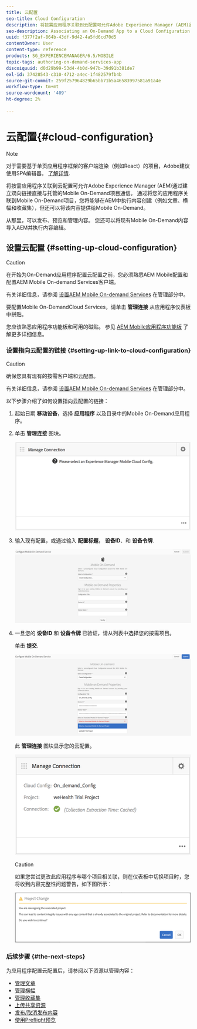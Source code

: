 ```yaml
---
title: 云配置
seo-title: Cloud Configuration
description: 将按需应用程序关联到云配置可允许Adobe Experience Manager (AEM)通过建立双向链接直接与托管的Mobile On-Demand项目通信。 关注此页面以了解更多信息。
seo-description: Associating an On-Demand App to a Cloud Configuration allows Adobe Experience Manager (AEM) to communicate directly with a Mobile On-Demand hosted project by establishing a two way link. Follow this page to learn more.
uuid: f377f2af-864b-43df-9d42-4a5fd6cd70d5
contentOwner: User
content-type: reference
products: SG_EXPERIENCEMANAGER/6.5/MOBILE
topic-tags: authoring-on-demand-services-app
discoiquuid: d0d29b99-53d4-4b0d-947b-39d91b381de7
exl-id: 37428543-c310-4712-a4ec-1f482579fb4b
source-git-commit: 259f257964829b65bb71b5a46583997581a91a4e
workflow-type: tm+mt
source-wordcount: '409'
ht-degree: 2%

---
```


# 云配置{#cloud-configuration}

>[!NOTE]
>
>对于需要基于单页应用程序框架的客户端渲染（例如React）的项目，Adobe建议使用SPA编辑器。 [了解详情](/help/sites-developing/spa-overview.md).

将按需应用程序关联到云配置可允许Adobe Experience Manager (AEM)通过建立双向链接直接与托管的Mobile On-Demand项目通信。 通过将您的应用程序关联到Mobile On-Demand项目，您将能够在AEM中执行内容创建（例如文章、横幅和收藏集），但还可以将该内容提供给Mobile On-Demand。

从那里，可以发布、预览和管理内容。 您还可以将现有Mobile On-Demand内容导入AEM并执行内容编辑。

## 设置云配置 {#setting-up-cloud-configuration}

>[!CAUTION]
>
>在开始为On-Demand应用程序配置云配置之前，您必须熟悉AEM Mobile配置和配置AEM Mobile On-demand Services客户端。
>
>有关详细信息，请参阅 [设置AEM Mobile On-demand Services](/help/mobile/aem-mobile-setup.md) 在管理部分中。

要配置Mobile On-DemandCloud Services，请单击 **管理连接** 从应用程序仪表板中拼贴。

您应该熟悉应用程序功能板和可用的磁贴。 参见 [AEM Mobile应用程序功能板](/help/mobile/mobile-apps-ondemand-application-dashboard.md) 了解更多详细信息。

### 设置指向云配置的链接 {#setting-up-link-to-cloud-configuration}

>[!CAUTION]
>
>确保您具有现有的按需客户端和云配置。
>
>有关详细信息，请参阅 [设置AEM Mobile On-demand Services](/help/mobile/aem-mobile-setup.md) 在管理部分中。

以下步骤介绍了如何设置指向云配置的链接：

1. 起始日期 **移动设备**，选择 **应用程序** 以及目录中的Mobile On-Demand应用程序。
1. 单击 **管理连接** 图块。

   ![chlimage_1-65](assets/chlimage_1-65.png)

1. 输入现有配置，或通过输入 **配置标题**， **设备ID**、和 **设备令牌**.

   ![chlimage_1-66](assets/chlimage_1-66.png)

1. 一旦您的 **设备ID** 和 **设备令牌** 已验证，请从列表中选择您的按需项目。

   单击 **提交**.

   ![chlimage_1-67](assets/chlimage_1-67.png)

   此 **管理连接** 图块显示您的云配置。

   ![chlimage_1-68](assets/chlimage_1-68.png)

   >[!CAUTION]
   >
   >如果您尝试更改此应用程序与哪个项目相关联，则在仪表板中切换项目时，您将收到内容完整性问题警告，如下图所示：

   ![chlimage_1-69](assets/chlimage_1-69.png)

### 后续步骤 {#the-next-steps}

为应用程序配置云配置后，请参阅以下资源以管理内容：

* [管理文章](/help/mobile/mobile-on-demand-managing-articles.md)
* [管理横幅](/help/mobile/mobile-on-demand-managing-banners.md)
* [管理收藏集](/help/mobile/mobile-on-demand-managing-collections.md)
* [上传共享资源](/help/mobile/mobile-on-demand-shared-resources.md)
* [发布/取消发布内容](/help/mobile/mobile-on-demand-publishing-unpublishing.md)
* [使用Preflight预览](/help/mobile/aem-mobile-manage-ondemand-services.md)
